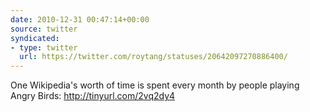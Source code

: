 ```yaml
---
date: 2010-12-31 00:47:14+00:00
source: twitter
syndicated:
- type: twitter
  url: https://twitter.com/roytang/statuses/20642097270886400/
---
```


One Wikipedia's worth of time is spent every month by people playing Angry Birds: http://tinyurl.com/2vq2dy4
